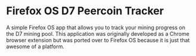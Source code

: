 Firefox OS D7 Peercoin Tracker
==============================

A simple Firefox OS app that allows you to track your mining progress on the D7 mining pool. This application was originally developed as a Chrome browser extension but was ported over to Firefox OS because it is just that awesome of a platform.
